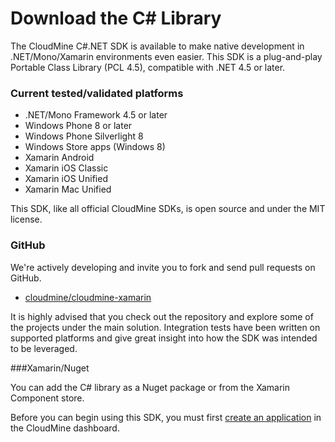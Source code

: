 # Download the C# Library

The CloudMine C#.NET SDK is available to make native development in .NET/Mono/Xamarin environments even easier. This SDK is a plug-and-play Portable Class Library (PCL 4.5), compatible with .NET 4.5 or later.

### Current tested/validated platforms
* .NET/Mono Framework 4.5 or later
* Windows Phone 8 or later
* Windows Phone Silverlight 8
* Windows Store apps (Windows 8)
* Xamarin Android
* Xamarin iOS Classic
* Xamarin iOS Unified
* Xamarin Mac Unified

This SDK, like all official CloudMine SDKs, is open source and under the MIT license.

### GitHub

We're actively developing and invite you to fork and send pull requests on GitHub.

* [cloudmine/cloudmine-xamarin](https://github.com/cloudmine/cloudmine-xamarin)

It is highly advised that you check out the repository and explore some of the projects under the main solution. Integration tests have been written on supported platforms and give great insight into how the SDK was intended to be leveraged.

###Xamarin/Nuget

You can add the C# library as a Nuget package or from the Xamarin Component store.

Before you can begin using this SDK, you must first [create an application](/dashboard/app/create) in the CloudMine dashboard.
